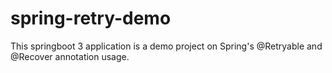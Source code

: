 # spring-retry-demo
This springboot 3 application is a demo project on Spring's @Retryable and @Recover annotation usage.
